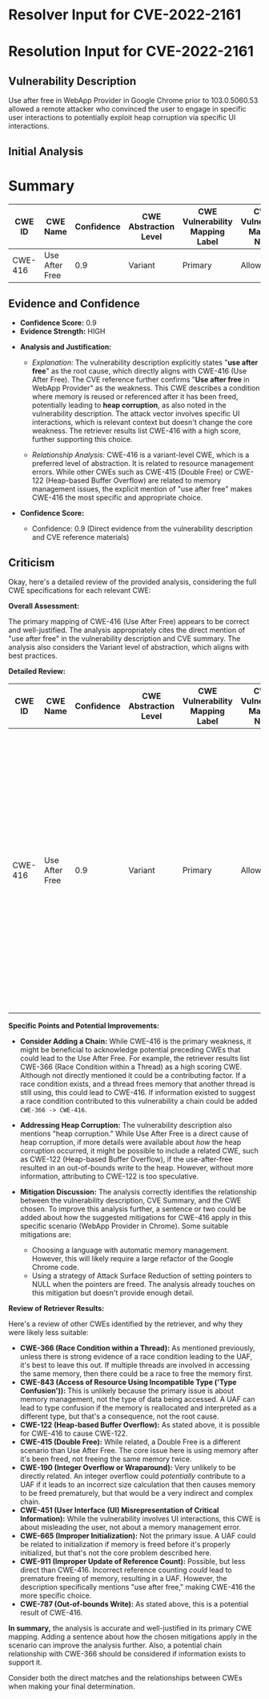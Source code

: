 # Resolver Input for CVE-2022-2161

# Resolution Input for CVE-2022-2161

## Vulnerability Description
Use after free in WebApp Provider in Google Chrome prior to 103.0.5060.53 allowed a remote attacker who convinced the user to engage in specific user interactions to potentially exploit heap corruption via specific UI interactions.

## Initial Analysis
# Summary
| CWE ID | CWE Name | Confidence | CWE Abstraction Level | CWE Vulnerability Mapping Label | CWE-Vulnerability Mapping Notes |
|---|---|---|---|---|---|
| CWE-416 | Use After Free | 0.9 | Variant | Primary | Allowed |

## Evidence and Confidence

*   **Confidence Score:** 0.9
*   **Evidence Strength:** HIGH

- **Analysis and Justification:**  
  - *Explanation:* The vulnerability description explicitly states "**use after free**" as the root cause, which directly aligns with CWE-416 (Use After Free). The CVE reference further confirms "**Use after free** in WebApp Provider" as the weakness. This CWE describes a condition where memory is reused or referenced after it has been freed, potentially leading to **heap corruption**, as also noted in the vulnerability description. The attack vector involves specific UI interactions, which is relevant context but doesn't change the core weakness. The retriever results list CWE-416 with a high score, further supporting this choice.
  
  - *Relationship Analysis:* CWE-416 is a variant-level CWE, which is a preferred level of abstraction. It is related to resource management errors. While other CWEs such as CWE-415 (Double Free) or CWE-122 (Heap-based Buffer Overflow) are related to memory management issues, the explicit mention of "use after free" makes CWE-416 the most specific and appropriate choice.

- **Confidence Score:**  
  - Confidence: 0.9 (Direct evidence from the vulnerability description and CVE reference materials)

## Criticism
Okay, here's a detailed review of the provided analysis, considering the full CWE specifications for each relevant CWE:

**Overall Assessment:**

The primary mapping of CWE-416 (Use After Free) appears to be correct and well-justified. The analysis appropriately cites the direct mention of "use after free" in the vulnerability description and CVE summary. The analysis also considers the Variant level of abstraction, which aligns with best practices.

**Detailed Review:**

| CWE ID | CWE Name | Confidence | CWE Abstraction Level | CWE Vulnerability Mapping Label | CWE-Vulnerability Mapping Notes | Critique |
|---|---|---|---|---|---|---|
| CWE-416 | Use After Free | 0.9 | Variant | Primary | Allowed | **Strongly Agree.** The analysis is accurate and well-supported. The justification is clear, concise, and directly tied to the provided vulnerability information. The confidence score of 0.9 is appropriate given the direct evidence. The choice of a Variant-level CWE is preferred. |

**Specific Points and Potential Improvements:**

*   **Consider Adding a Chain:** While CWE-416 is the primary weakness, it might be beneficial to acknowledge potential preceding CWEs that could lead to the Use After Free. For example, the retriever results list CWE-366 (Race Condition within a Thread) as a high scoring CWE. Although not directly mentioned it could be a contributing factor. If a race condition exists, and a thread frees memory that another thread is still using, this could lead to CWE-416. If information existed to suggest a race condition contributed to this vulnerability a chain could be added `CWE-366 -> CWE-416`.

*   **Addressing Heap Corruption:** The vulnerability description also mentions "heap corruption." While Use After Free is a direct cause of heap corruption, if more details were available about *how* the heap corruption occurred, it might be possible to include a related CWE, such as CWE-122 (Heap-based Buffer Overflow), if the use-after-free resulted in an out-of-bounds write to the heap. However, without more information, attributing to CWE-122 is too speculative.

*   **Mitigation Discussion:** The analysis correctly identifies the relationship between the vulnerability description, CVE Summary, and the CWE chosen. To improve this analysis further, a sentence or two could be added about how the suggested mitigations for CWE-416 apply in this specific scenario (WebApp Provider in Chrome). Some suitable mitigations are:
    *   Choosing a language with automatic memory management. However, this will likely require a large refactor of the Google Chrome code.
    *   Using a strategy of Attack Surface Reduction of setting pointers to NULL when the pointers are freed. The analysis already touches on this mitigation but doesn't provide enough detail.

**Review of Retriever Results:**

Here's a review of other CWEs identified by the retriever, and why they were likely less suitable:

*   **CWE-366 (Race Condition within a Thread):** As mentioned previously, unless there is strong evidence of a race condition leading to the UAF, it's best to leave this out. If multiple threads are involved in accessing the same memory, then there could be a race to free the memory first.
*   **CWE-843 (Access of Resource Using Incompatible Type ('Type Confusion')):** This is unlikely because the primary issue is about memory management, not the type of data being accessed. A UAF can lead to type confusion if the memory is reallocated and interpreted as a different type, but that's a consequence, not the root cause.
*   **CWE-122 (Heap-based Buffer Overflow):** As stated above, it is possible for CWE-416 to cause CWE-122.
*   **CWE-415 (Double Free):** While related, a Double Free is a different scenario than Use After Free. The core issue here is using memory after it's been freed, not freeing the same memory twice.
*   **CWE-190 (Integer Overflow or Wraparound):** Very unlikely to be directly related. An integer overflow could *potentially* contribute to a UAF if it leads to an incorrect size calculation that then causes memory to be freed prematurely, but that would be a very indirect and complex chain.
*   **CWE-451 (User Interface (UI) Misrepresentation of Critical Information):** While the vulnerability involves UI interactions, this CWE is about misleading the user, not about a memory management error.
*   **CWE-665 (Improper Initialization):** Not the primary issue. A UAF could be related to initialization if memory is freed before it's properly initialized, but that's not the core problem described here.
*   **CWE-911 (Improper Update of Reference Count):** Possible, but less direct than CWE-416. Incorrect reference counting *could* lead to premature freeing of memory, resulting in a UAF. However, the description specifically mentions "use after free," making CWE-416 the more specific choice.
*   **CWE-787 (Out-of-bounds Write):** As stated above, this is a potential result of CWE-416.

**In summary,** the analysis is accurate and well-justified in its primary CWE mapping. Adding a sentence about how the chosen mitigations apply in the scenario can improve the analysis further. Also, a potential chain relationship with CWE-366 should be considered if information exists to support it.

Consider both the direct matches and the relationships between CWEs
when making your final determination.
        